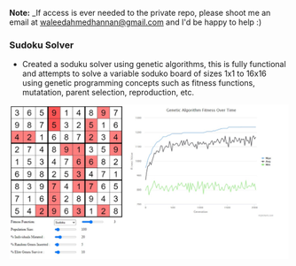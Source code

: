 **Note:** _If access is ever needed to the private repo, please shoot me an email at waleedahmedhannan@gmail.com and I'd be happy to help :)

### Sudoku Solver

- Created a soduku solver using genetic algorithms, this is fully functional and attempts to solve a variable soduko board of sizes 1x1 to 16x16 using genetic programming concepts such as fitness functions, mutatation, parent selection, reproduction, etc. 

![Sudoku Solver](soduku_solver.jpg)
